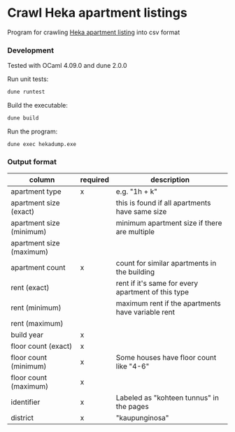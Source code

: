 # Crawl Heka apartment listings

Program for crawling [Heka apartment listing](https://www.hekaoy.fi/fi/asunnot/kohteet) into csv format

### Development

Tested with OCaml 4.09.0 and dune 2.0.0

Run unit tests:

```sh
dune runtest
```

Build the executable:

```sh
dune build
```

Run the program:

```
dune exec hekadump.exe
```

### Output format

| column | required | description |
| ------ | -------- | ----------- |
| apartment type | x | e.g. "1h + k" |
| apartment size (exact) | | this is found if all apartments have same size |
| apartment size (minimum) | | minimum apartment size if there are multiple |
| apartment size (maximum) | | |
| apartment count | x | count for similar apartments in the building |
| rent (exact) | | rent if it's same for every apartment of this type |
| rent (minimum) | | maximum rent if the apartments have variable rent |
| rent (maximum) | | |
| build year | x | |
| floor count (exact) | x | |
| floor count (minimum) | x | Some houses have floor count like "4-6" |
| floor count (maximum) | x | |
| identifier | x | Labeled as "kohteen tunnus" in the pages |
| district | x | "kaupunginosa" |
